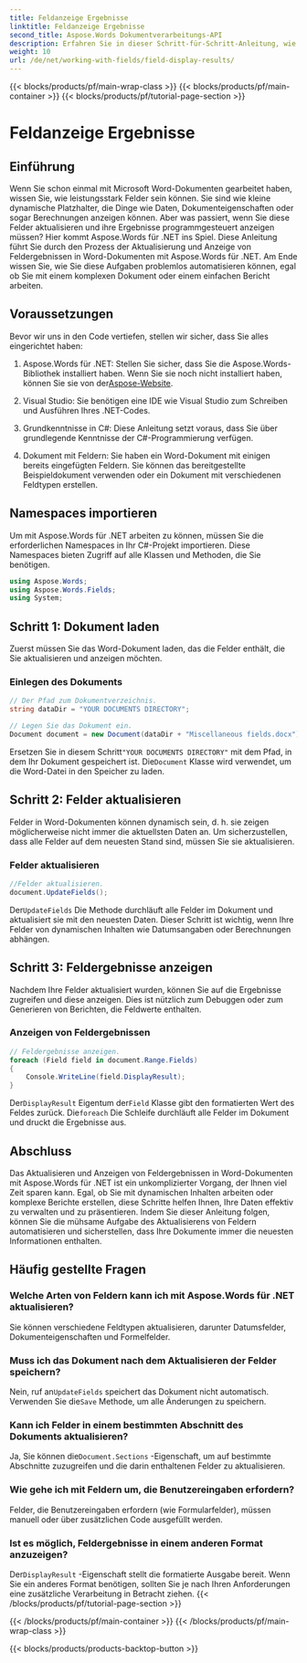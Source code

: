```yaml
---
title: Feldanzeige Ergebnisse
linktitle: Feldanzeige Ergebnisse
second_title: Aspose.Words Dokumentverarbeitungs-API
description: Erfahren Sie in dieser Schritt-für-Schritt-Anleitung, wie Sie mit Aspose.Words für .NET Feldergebnisse in Word-Dokumenten aktualisieren und anzeigen. Perfekt für die Automatisierung von Dokumentaufgaben.
weight: 10
url: /de/net/working-with-fields/field-display-results/
---
```


{{< blocks/products/pf/main-wrap-class >}}
{{< blocks/products/pf/main-container >}}
{{< blocks/products/pf/tutorial-page-section >}}

# Feldanzeige Ergebnisse

## Einführung

Wenn Sie schon einmal mit Microsoft Word-Dokumenten gearbeitet haben, wissen Sie, wie leistungsstark Felder sein können. Sie sind wie kleine dynamische Platzhalter, die Dinge wie Daten, Dokumenteigenschaften oder sogar Berechnungen anzeigen können. Aber was passiert, wenn Sie diese Felder aktualisieren und ihre Ergebnisse programmgesteuert anzeigen müssen? Hier kommt Aspose.Words für .NET ins Spiel. Diese Anleitung führt Sie durch den Prozess der Aktualisierung und Anzeige von Feldergebnissen in Word-Dokumenten mit Aspose.Words für .NET. Am Ende wissen Sie, wie Sie diese Aufgaben problemlos automatisieren können, egal ob Sie mit einem komplexen Dokument oder einem einfachen Bericht arbeiten.

## Voraussetzungen

Bevor wir uns in den Code vertiefen, stellen wir sicher, dass Sie alles eingerichtet haben:

1. Aspose.Words für .NET: Stellen Sie sicher, dass Sie die Aspose.Words-Bibliothek installiert haben. Wenn Sie sie noch nicht installiert haben, können Sie sie von der[Aspose-Website](https://releases.aspose.com/words/net/).

2. Visual Studio: Sie benötigen eine IDE wie Visual Studio zum Schreiben und Ausführen Ihres .NET-Codes.

3. Grundkenntnisse in C#: Diese Anleitung setzt voraus, dass Sie über grundlegende Kenntnisse der C#-Programmierung verfügen.

4. Dokument mit Feldern: Sie haben ein Word-Dokument mit einigen bereits eingefügten Feldern. Sie können das bereitgestellte Beispieldokument verwenden oder ein Dokument mit verschiedenen Feldtypen erstellen.

## Namespaces importieren

Um mit Aspose.Words für .NET arbeiten zu können, müssen Sie die erforderlichen Namespaces in Ihr C#-Projekt importieren. Diese Namespaces bieten Zugriff auf alle Klassen und Methoden, die Sie benötigen.

```csharp
using Aspose.Words;
using Aspose.Words.Fields;
using System;
```

## Schritt 1: Dokument laden

Zuerst müssen Sie das Word-Dokument laden, das die Felder enthält, die Sie aktualisieren und anzeigen möchten.

### Einlegen des Dokuments

```csharp
// Der Pfad zum Dokumentverzeichnis.
string dataDir = "YOUR DOCUMENTS DIRECTORY";

// Legen Sie das Dokument ein.
Document document = new Document(dataDir + "Miscellaneous fields.docx");
```

 Ersetzen Sie in diesem Schritt`"YOUR DOCUMENTS DIRECTORY"` mit dem Pfad, in dem Ihr Dokument gespeichert ist. Die`Document` Klasse wird verwendet, um die Word-Datei in den Speicher zu laden.

## Schritt 2: Felder aktualisieren

Felder in Word-Dokumenten können dynamisch sein, d. h. sie zeigen möglicherweise nicht immer die aktuellsten Daten an. Um sicherzustellen, dass alle Felder auf dem neuesten Stand sind, müssen Sie sie aktualisieren.

### Felder aktualisieren

```csharp
//Felder aktualisieren.
document.UpdateFields();
```

 Der`UpdateFields` Die Methode durchläuft alle Felder im Dokument und aktualisiert sie mit den neuesten Daten. Dieser Schritt ist wichtig, wenn Ihre Felder von dynamischen Inhalten wie Datumsangaben oder Berechnungen abhängen.

## Schritt 3: Feldergebnisse anzeigen

Nachdem Ihre Felder aktualisiert wurden, können Sie auf die Ergebnisse zugreifen und diese anzeigen. Dies ist nützlich zum Debuggen oder zum Generieren von Berichten, die Feldwerte enthalten.

### Anzeigen von Feldergebnissen

```csharp
// Feldergebnisse anzeigen.
foreach (Field field in document.Range.Fields)
{
    Console.WriteLine(field.DisplayResult);
}
```

 Der`DisplayResult` Eigentum der`Field` Klasse gibt den formatierten Wert des Feldes zurück. Die`foreach` Die Schleife durchläuft alle Felder im Dokument und druckt die Ergebnisse aus.

## Abschluss

Das Aktualisieren und Anzeigen von Feldergebnissen in Word-Dokumenten mit Aspose.Words für .NET ist ein unkomplizierter Vorgang, der Ihnen viel Zeit sparen kann. Egal, ob Sie mit dynamischen Inhalten arbeiten oder komplexe Berichte erstellen, diese Schritte helfen Ihnen, Ihre Daten effektiv zu verwalten und zu präsentieren. Indem Sie dieser Anleitung folgen, können Sie die mühsame Aufgabe des Aktualisierens von Feldern automatisieren und sicherstellen, dass Ihre Dokumente immer die neuesten Informationen enthalten.

## Häufig gestellte Fragen

### Welche Arten von Feldern kann ich mit Aspose.Words für .NET aktualisieren?  
Sie können verschiedene Feldtypen aktualisieren, darunter Datumsfelder, Dokumenteigenschaften und Formelfelder.

### Muss ich das Dokument nach dem Aktualisieren der Felder speichern?  
 Nein, ruf an`UpdateFields` speichert das Dokument nicht automatisch. Verwenden Sie die`Save` Methode, um alle Änderungen zu speichern.

### Kann ich Felder in einem bestimmten Abschnitt des Dokuments aktualisieren?  
 Ja, Sie können die`Document.Sections` -Eigenschaft, um auf bestimmte Abschnitte zuzugreifen und die darin enthaltenen Felder zu aktualisieren.

### Wie gehe ich mit Feldern um, die Benutzereingaben erfordern?  
Felder, die Benutzereingaben erfordern (wie Formularfelder), müssen manuell oder über zusätzlichen Code ausgefüllt werden.

### Ist es möglich, Feldergebnisse in einem anderen Format anzuzeigen?  
 Der`DisplayResult` -Eigenschaft stellt die formatierte Ausgabe bereit. Wenn Sie ein anderes Format benötigen, sollten Sie je nach Ihren Anforderungen eine zusätzliche Verarbeitung in Betracht ziehen.
{{< /blocks/products/pf/tutorial-page-section >}}

{{< /blocks/products/pf/main-container >}}
{{< /blocks/products/pf/main-wrap-class >}}

{{< blocks/products/products-backtop-button >}}
